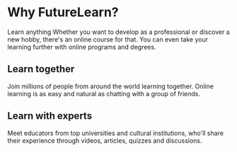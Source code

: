 # Why FutureLearn?
Learn anything
Whether you want to develop as a professional or discover a new hobby, there's an online course for that. You can even take your learning further with online programs and degrees.

## Learn together
Join millions of people from around the world learning together. Online learning is as easy and natural as chatting with a group of friends.

## Learn with experts
Meet educators from top universities and cultural institutions, who'll share their experience through videos, articles, quizzes and discussions.

